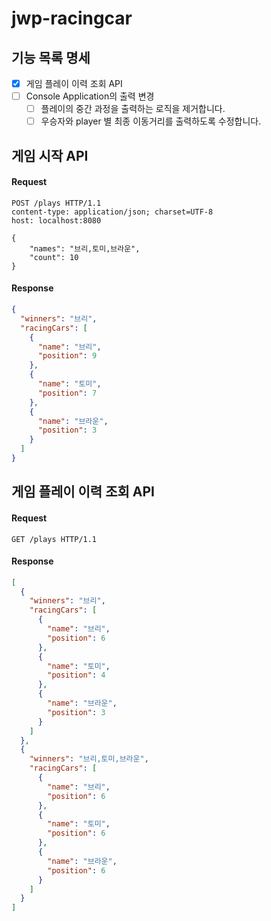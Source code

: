 # jwp-racingcar

## 기능 목록 명세

- [x] 게임 플레이 이력 조회 API
- [ ] Console Application의 출력 변경
    - [ ] 플레이의 중간 과정을 출력하는 로직을 제거합니다.
    - [ ] 우승자와 player 별 최종 이동거리를 출력하도록 수정합니다.

## 게임 시작 API

#### Request

```http request
POST /plays HTTP/1.1
content-type: application/json; charset=UTF-8
host: localhost:8080

{
    "names": "브리,토미,브라운",
    "count": 10
}
```

#### Response

```json
{
  "winners": "브리",
  "racingCars": [
    {
      "name": "브리",
      "position": 9
    },
    {
      "name": "토미",
      "position": 7
    },
    {
      "name": "브라운",
      "position": 3
    }
  ]
}
```

## 게임 플레이 이력 조회 API

#### Request

```http request
GET /plays HTTP/1.1
```

#### Response

```json
[
  {
    "winners": "브리",
    "racingCars": [
      {
        "name": "브리",
        "position": 6
      },
      {
        "name": "토미",
        "position": 4
      },
      {
        "name": "브라운",
        "position": 3
      }
    ]
  },
  {
    "winners": "브리,토미,브라운",
    "racingCars": [
      {
        "name": "브리",
        "position": 6
      },
      {
        "name": "토미",
        "position": 6
      },
      {
        "name": "브라운",
        "position": 6
      }
    ]
  }
]
```
